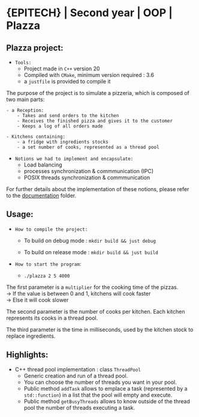 # {EPITECH} | Second year | OOP | Plazza

## Plazza project:

- `Tools:`
    * Project made in `C++` version 20
    * Compiled with `CMake`, minimum version required : 3.6
    * a `justfile` is provided to compile it  

The purpose of the project is to simulate a pizzeria, which is composed of two main parts:

    - a Reception:
        - Takes and send orders to the kitchen
        - Receives the finished pizza and gives it to the customer
        - Keeps a log of all orders made

    - Kitchens containing:
        - a fridge with ingredients stocks
        - a set number of cooks, represented as a thread pool

- `Notions we had to implement and encapsulate:`
    * Load balancing
    * processes synchronization & commmunication (IPC)
    * POSIX threads synchronization & commmunication

For further details about the implementation of these notions, please refer to the [documentation](./documentation) folder.

## Usage:

- `How to compile the project:`
    * To build on debug mode : `mkdir build && just debug`<brk>

    * To build on release mode : `mkdir build && just build`

- `How to start the program`:
    * `./plazza 2 5 4000 `

The first parameter is a `multiplier` for the cooking time of the pizzas.  
-> If the value is between 0 and 1, kitchens will cook faster  
-> Else it will cook slower  
  
The second parameter is the number of cooks per kitchen.
Each kitchen represents its cooks in a thread pool.
  
The third parameter is the time in milliseconds, used by the kitchen stock to replace ingredients.

## Highlights:

- C++ thread pool implementation : class `ThreadPool`
    * Generic creation and run of a thread pool.
    * You can choose the number of threads you want in your pool.
    * Public method `addTask` allows to emplace a task (represented by a `std::function`) in a list that the pool will empty and execute.
    * Public method `getBusyThreads` allows to know outside of the thread pool the number of threads executing a task.
